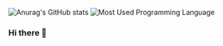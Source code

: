 ![Anurag's GitHub stats](https://github-readme-stats.vercel.app/api?username=TheCuteOwl&hide=contribs,prs)
![Most Used Programming Language](https://github-readme-stats.vercel.app/api/top-langs/?username=anuraghazra&layout=compact&theme=buefy&hide_border=true)
### Hi there 👋

<!--
**TheCuteOwl/TheCuteOwl** is a ✨ _special_ ✨ repository because its `README.md` (this file) appears on your GitHub profile.

Here are some ideas to get you started:

- 🔭 I’m currently working on ...
- 🌱 I’m currently learning ...
- 👯 I’m looking to collaborate on ...
- 🤔 I’m looking for help with ...
- 💬 Ask me about ...
- 📫 How to reach me: ...
- 😄 Pronouns: ...
- ⚡ Fun fact: ...
-->
